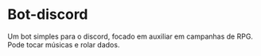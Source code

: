 # Bot-discord
Um bot simples para o discord, focado em auxiliar em campanhas de RPG. Pode tocar músicas e rolar dados.
